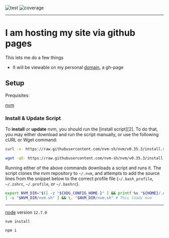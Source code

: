 ![test](https://github.com/vujita/vubnguyen/workflows/test/badge.svg?branch=master)
![coverage](https://img.shields.io/coveralls/github/vujita/vubnguyen)

----------------------
# I am hosting my site via github pages
This lets me do a few things

- It will be viewable on my personal [domain](http://vubnguyen.com), a gh-page


## Setup
Prequisites:

[nvm](https://github.com/nvm-sh/nvm)
### Install & Update Script

To **install** or **update** nvm, you should run the [install script][2]. To do that, you may either download and run the script manually, or use the following cURL or Wget command:
```sh
curl -o- https://raw.githubusercontent.com/nvm-sh/nvm/v0.35.3/install.sh | bash
```
```sh
wget -qO- https://raw.githubusercontent.com/nvm-sh/nvm/v0.35.3/install.sh | bash
```

Running either of the above commands downloads a script and runs it. The script clones the nvm repository to `~/.nvm`, and attempts to add the source lines from the snippet below to the correct profile file (`~/.bash_profile`, `~/.zshrc`, `~/.profile`, or `~/.bashrc`).

<a id="profile_snippet"></a>
```sh
export NVM_DIR="$([ -z "${XDG_CONFIG_HOME-}" ] && printf %s "${HOME}/.nvm" || printf %s "${XDG_CONFIG_HOME}/nvm")"
[ -s "$NVM_DIR/nvm.sh" ] && \. "$NVM_DIR/nvm.sh" # This loads nvm
```
------------------

[node](https://nodejs.org/en/) version `12.7.0`

```
nvm install

npm i
```